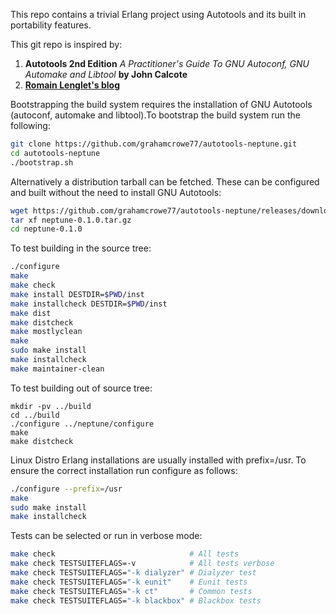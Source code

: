 This repo contains a trivial Erlang project using Autotools and its built in
portability features.

This git repo is inspired by:
1. **Autotools 2nd Edition** *A Practitioner's Guide To GNU Autoconf, GNU
   Automake and Libtool* **by John Calcote**
2. **[Romain Lenglet's blog](http://www.berabera.info/2009/08/02/eunit-integration-into-gnu-autotest/)**

Bootstrapping the build system requires the installation of GNU Autotools
(autoconf, automake and libtool).To bootstrap the build system run the
following:
```bash
git clone https://github.com/grahamcrowe77/autotools-neptune.git
cd autotools-neptune
./bootstrap.sh
```

Alternatively a distribution tarball can be fetched. These can be configured
and built without the need to install GNU Autotools:
```bash
wget https://github.com/grahamcrowe77/autotools-neptune/releases/download/0.1.0/neptune-0.1.0.tar.gz
tar xf neptune-0.1.0.tar.gz
cd neptune-0.1.0
```

To test building in the source tree:
```bash
./configure
make
make check
make install DESTDIR=$PWD/inst
make installcheck DESTDIR=$PWD/inst
make dist
make distcheck
make mostlyclean
make
sudo make install
make installcheck
make maintainer-clean
```

To test building out of source tree:
```
mkdir -pv ../build
cd ../build
./configure ../neptune/configure
make
make distcheck
```

Linux Distro Erlang installations are usually installed with prefix=/usr. To
ensure the correct installation run configure as follows:
```bash
./configure --prefix=/usr
make
sudo make install
make installcheck
```

Tests can be selected or run in verbose mode:
```bash
make check                              # All tests
make check TESTSUITEFLAGS=-v            # All tests verbose
make check TESTSUITEFLAGS="-k dialyzer" # Dialyzer test
make check TESTSUITEFLAGS="-k eunit"    # Eunit tests
make check TESTSUITEFLAGS="-k ct"       # Common tests
make check TESTSUITEFLAGS="-k blackbox" # Blackbox tests
```

